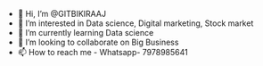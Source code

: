 - 👋 Hi, I’m @GITBIKIRAAJ
- 👀 I’m interested in Data science, Digital marketing, Stock market
- 🌱 I’m currently learning Data science
- 💞️ I’m looking to collaborate on Big Business
- 📫 How to reach me - Whatsapp- 7978985641

<!---
GITBIKIRAAJ/GITBIKIRAAJ is a ✨ special ✨ repository because its `README.md` (this file) appears on your GitHub profile.
You can click the Preview link to take a look at your changes.
--->
